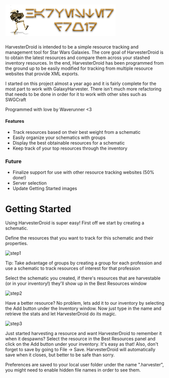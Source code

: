 ![header image](Preloader/resources/images/HarvesterDroid_Header.png)
=====================================================================

HarvesterDroid is intended to be a simple resource tracking and management tool for Star Wars Galaxies. The core goal of HarvesterDroid is to obtain the latest resources and compare them across your stashed inventory resources. In the end, HarvesterDroid has been programmed from the ground up to be easily modified for tracking from multiple resource websites that provide XML exports.

I started on this project almost a year ago and it is fairly complete for the most part to work with GalaxyHarvester. There isn't much more refactoring that needs to be done in order for it to work with other sites such as SWGCraft

Programmed with love by Waverunner <3

#### Features
* Track resources based on their best weight from a schematic
* Easily organize your schematics with groups
* Display the best obtainable resources for a schematic
* Keep track of your top resources through the inventory

### Future
* Finalize support for use with other resource tracking websites (50% done!)
* Server selection
* Update Getting Started images

# Getting Started
Using HarvesterDroid is super easy! First off we start by creating a schematic.

Define the resources that you want to track for this schematic and their properties.

![step1](http://i.imgur.com/wdOGnzg.png)

Tip: Take advantage of groups by creating a group for each profession and use a schematic to track resources of interest for that profession

Select the schematic you created, if there's resources that are harvestable (or in your inventory!) they'll show up in the Best Resources window

![step2](http://i.imgur.com/HTs84Kr.png)

Have a better resource? No problem, lets add it to our inventory by selecting the Add button under the Inventory window. Now just type in the name and retrieve the stats and let HarvesterDroid do its magic.

![step3](http://i.imgur.com/I4oQpVJ.png)

Just started harvesting a resource and want HarvesterDroid to remember it when it despawns? Select the resource in the Best Resources panel and click on the Add button under your inventory. It's easy as that! Also, don't forget to save by going to File -> Save. HarvesterDroid will automatically save when it closes, but better to be safe than sorry.

Preferences are saved to your local user folder under the name ".harvester", you might need to enable hidden file names in order to see them.